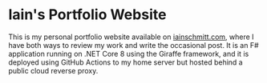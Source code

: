 # Iain's Portfolio Website

This is my personal portfolio website available on [iainschmitt.com](https://iainschmitt.com), where I have both ways to review my work and write the occasional post.
It is an F# application running on .NET Core 8 using the Giraffe framework, and it is deployed using GitHub Actions to my home server but hosted behind a public cloud reverse proxy.
